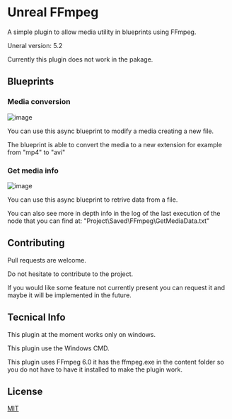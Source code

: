 # Unreal FFmpeg

A simple plugin to allow media utility in blueprints using FFmpeg.

Uneral version: 5.2

Currently this plugin does not work in the pakage.

## Blueprints

### Media conversion
![image](https://github.com/AlePre2/Unreal-FFmpeg/assets/56503173/ce8a2571-78a1-40c2-9f5d-5f8a28585ba9)

You can use this async blueprint to modify a media creating a new file.

The blueprint is able to convert the media to a new extension for example from "mp4" to "avi"

### Get media info
![image](https://github.com/AlePre2/Unreal-FFmpeg/assets/56503173/f82bbc8b-a18a-4420-87c3-1d4e003b97a8)

You can use this async blueprint to retrive data from a file.

You can also see more in depth info in the log of the last execution of the node that you can find at: "Project\Saved\FFmpeg\GetMediaData.txt"

## Contributing

Pull requests are welcome.

Do not hesitate to contribute to the project.

If you would like some feature not currently present you can request it and maybe it will be implemented in the future.

## Tecnical Info

This plugin at the moment works only on windows.

This plugin use the Windows CMD.

This plugin uses FFmpeg 6.0 it has the ffmpeg.exe in the content folder so you do not have to have it installed to make the plugin work.

## License

[MIT](https://choosealicense.com/licenses/mit/)

